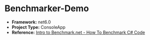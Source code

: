 <h1>Benchmarker-Demo</h1>
<ul>
<li>
<b>Framework:</b> net6.0
</li>
<li>
<b>Project Type:</b> ConsoleApp
</li>
<li>
<b>Reference:</b> <a href="shorturl.at/dqTX4">Intro to Benchmark.net - How To Benchmark C# Code</a>
</li>
</ul>
